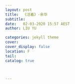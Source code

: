 ```yaml
---
layout: post
title:  《活着》-余华
subtitle: 
date:   02-03-2020 15:57 AEST
author: LIU YU

categories: jekyll theme
cover: 
cover_display: false
location: F
tail: 
catalog: true 



---
```



